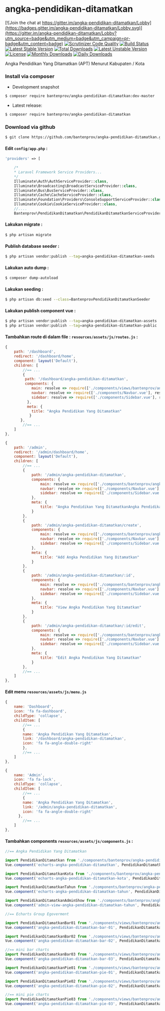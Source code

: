 # angka-pendidikan-ditamatkan

[![Join the chat at https://gitter.im/angka-pendidikan-ditamatkan/Lobby](https://badges.gitter.im/angka-pendidikan-ditamatkan/Lobby.svg)](https://gitter.im/angka-pendidikan-ditamatkan/Lobby?utm_source=badge&utm_medium=badge&utm_campaign=pr-badge&utm_content=badge)
[![Scrutinizer Code Quality](https://scrutinizer-ci.com/g/bantenprov/angka-pendidikan-ditamatkan/badges/quality-score.png?b=master)](https://scrutinizer-ci.com/g/bantenprov/angka-pendidikan-ditamatkan/?branch=master)
[![Build Status](https://scrutinizer-ci.com/g/bantenprov/angka-pendidikan-ditamatkan/badges/build.png?b=master)](https://scrutinizer-ci.com/g/bantenprov/angka-pendidikan-ditamatkan/build-status/master)
[![Latest Stable Version](https://poser.pugx.org/bantenprov/angka-pendidikan-ditamatkan/v/stable)](https://packagist.org/packages/bantenprov/angka-pendidikan-ditamatkan)
[![Total Downloads](https://poser.pugx.org/bantenprov/angka-pendidikan-ditamatkan/downloads)](https://packagist.org/packages/bantenprov/angka-pendidikan-ditamatkan)
[![Latest Unstable Version](https://poser.pugx.org/bantenprov/angka-pendidikan-ditamatkan/v/unstable)](https://packagist.org/packages/bantenprov/angka-pendidikan-ditamatkan)
[![License](https://poser.pugx.org/bantenprov/angka-pendidikan-ditamatkan/license)](https://packagist.org/packages/bantenprov/angka-pendidikan-ditamatkan)
[![Monthly Downloads](https://poser.pugx.org/bantenprov/angka-pendidikan-ditamatkan/d/monthly)](https://packagist.org/packages/bantenprov/angka-pendidikan-ditamatkan)
[![Daily Downloads](https://poser.pugx.org/bantenprov/angka-pendidikan-ditamatkan/d/daily)](https://packagist.org/packages/bantenprov/angka-pendidikan-ditamatkan)

Angka Pendidikan Yang Ditamatkan (APT) Menurut Kabupaten / Kota

### Install via composer

- Development snapshot

```bash
$ composer require bantenprov/angka-pendidikan-ditamatkan:dev-master
```

- Latest release:

```bash
$ composer require bantenprov/angka-pendidikan-ditamatkan
```

### Download via github

```bash
$ git clone https://github.com/bantenprov/angka-pendidikan-ditamatkan.git
```

#### Edit `config/app.php` :

```php
'providers' => [

    /*
    * Laravel Framework Service Providers...
    */
    Illuminate\Auth\AuthServiceProvider::class,
    Illuminate\Broadcasting\BroadcastServiceProvider::class,
    Illuminate\Bus\BusServiceProvider::class,
    Illuminate\Cache\CacheServiceProvider::class,
    Illuminate\Foundation\Providers\ConsoleSupportServiceProvider::class,
    Illuminate\Cookie\CookieServiceProvider::class,
    //....
    Bantenprov\PendidikanDitamatkan\PendidikanDitamatkanServiceProvider::class,
```

#### Lakukan migrate :

```bash
$ php artisan migrate
```

#### Publish database seeder :

```bash
$ php artisan vendor:publish --tag=angka-pendidikan-ditamatkan-seeds
```

#### Lakukan auto dump :

```bash
$ composer dump-autoload
```

#### Lakukan seeding :

```bash
$ php artisan db:seed --class=BantenprovPendidikanDitamatkanSeeder
```

#### Lakukan publish component vue :

```bash
$ php artisan vendor:publish --tag=angka-pendidikan-ditamatkan-assets
$ php artisan vendor:publish --tag=angka-pendidikan-ditamatkan-public
```
#### Tambahkan route di dalam file : `resources/assets/js/routes.js` :

```javascript
{
    path: '/dashboard',
    redirect: '/dashboard/home',
    component: layout('Default'),
    children: [
        //== ...
        {
         path: '/dashboard/angka-pendidikan-ditamatkan',
         components: {
            main: resolve => require(['./components/views/bantenprov/angka-pendidikan-ditamatkan/DashboardPendidikanDitamatkan.vue'], resolve),
            navbar: resolve => require(['./components/Navbar.vue'], resolve),
            sidebar: resolve => require(['./components/Sidebar.vue'], resolve)
          },
          meta: {
            title: "Angka Pendidikan Yang Ditamatkan"
           }
       },
        //== ...
    ]
},
```

```javascript
{
    path: '/admin',
    redirect: '/admin/dashboard/home',
    component: layout('Default'),
    children: [
        //== ...
        {
            path: '/admin/angka-pendidikan-ditamatkan',
            components: {
                main: resolve => require(['./components/bantenprov/angka-pendidikan-ditamatkan/PendidikanDitamatkan.index.vue'], resolve),
                navbar: resolve => require(['./components/Navbar.vue'], resolve),
                sidebar: resolve => require(['./components/Sidebar.vue'], resolve)
            },
            meta: {
                title: "Angka Pendidikan Yang DitamatkanAngka Pendidikan Yang Ditamatkan"
            }
        },
        {
            path: '/admin/angka-pendidikan-ditamatkan/create',
            components: {
                main: resolve => require(['./components/bantenprov/angka-pendidikan-ditamatkan/PendidikanDitamatkan.add.vue'], resolve),
                navbar: resolve => require(['./components/Navbar.vue'], resolve),
                sidebar: resolve => require(['./components/Sidebar.vue'], resolve)
            },
            meta: {
                title: "Add Angka Pendidikan Yang Ditamatkan"
            }
        },
        {
            path: '/admin/angka-pendidikan-ditamatkan/:id',
            components: {
                main: resolve => require(['./components/bantenprov/angka-pendidikan-ditamatkan/PendidikanDitamatkan.show.vue'], resolve),
                navbar: resolve => require(['./components/Navbar.vue'], resolve),
                sidebar: resolve => require(['./components/Sidebar.vue'], resolve)
            },
            meta: {
                title: "View Angka Pendidikan Yang Ditamatkan"
            }
        },
        {
            path: '/admin/angka-pendidikan-ditamatkan/:id/edit',
            components: {
                main: resolve => require(['./components/bantenprov/angka-pendidikan-ditamatkan/PendidikanDitamatkan.edit.vue'], resolve),
                navbar: resolve => require(['./components/Navbar.vue'], resolve),
                sidebar: resolve => require(['./components/Sidebar.vue'], resolve)
            },
            meta: {
                title: "Edit Angka Pendidikan Yang Ditamatkan"
            }
        },
        //== ...
    ]
},
```
#### Edit menu `resources/assets/js/menu.js`

```javascript
{
    name: 'Dashboard',
    icon: 'fa fa-dashboard',
    childType: 'collapse',
    childItem: [
        //== ...
        {
        name: 'Angka Pendidikan Yang Ditamatkan',
        link: '/dashboard/angka-pendidikan-ditamatkan',
        icon: 'fa fa-angle-double-right'
        },
        //== ...
    ]
},
```

```javascript
{
    name: 'Admin',
    icon: 'fa fa-lock',
    childType: 'collapse',
    childItem: [
        //== ...
        {
        name: 'Angka Pendidikan Yang Ditamatkan',
        link: '/admin/angka-pendidikan-ditamatkan',
        icon: 'fa fa-angle-double-right'
      },
        //== ...
    ]
},
```

#### Tambahkan components `resources/assets/js/components.js` :

```javascript
//== Angka Pendidikan Yang Ditamatkan

import PendidikanDitamatkan from './components/bantenprov/angka-pendidikan-ditamatkan/PendidikanDitamatkan.chart.vue';
Vue.component('echarts-angka-pendidikan-ditamatkan', PendidikanDitamatkan);

import PendidikanDitamatkanKota from './components/bantenprov/angka-pendidikan-ditamatkan/PendidikanDitamatkanKota.chart.vue';
Vue.component('echarts-angka-pendidikan-ditamatkan-kota', PendidikanDitamatkanKota);

import PendidikanDitamatkanTahun from './components/bantenprov/angka-pendidikan-ditamatkan/PendidikanDitamatkanTahun.chart.vue';
Vue.component('echarts-angka-pendidikan-ditamatkan-tahun', PendidikanDitamatkanTahun);

import PendidikanDitamatkanAdminShow from './components/bantenprov/angka-pendidikan-ditamatkan/PendidikanDitamatkanAdmin.show.vue';
Vue.component('admin-view-angka-pendidikan-ditamatkan-tahun', PendidikanDitamatkanAdminShow);

//== Echarts Group Egoverment

import PendidikanDitamatkanBar01 from './components/views/bantenprov/angka-pendidikan-ditamatkan/PendidikanDitamatkanBar01.vue';
Vue.component('angka-pendidikan-ditamatkan-bar-01', PendidikanDitamatkanBar01);

import PendidikanDitamatkanBar02 from './components/views/bantenprov/angka-pendidikan-ditamatkan/PendidikanDitamatkanBar02.vue';
Vue.component('angka-pendidikan-ditamatkan-bar-02', PendidikanDitamatkanBar02);

//== mini bar charts
import PendidikanDitamatkanBar03 from './components/views/bantenprov/angka-pendidikan-ditamatkan/PendidikanDitamatkanBar03.vue';
Vue.component('angka-pendidikan-ditamatkan-bar-03', PendidikanDitamatkanBar03);

import PendidikanDitamatkanPie01 from './components/views/bantenprov/angka-pendidikan-ditamatkan/PendidikanDitamatkanPie01.vue';
Vue.component('angka-pendidikan-ditamatkan-pie-01', PendidikanDitamatkanPie01);

import PendidikanDitamatkanPie02 from './components/views/bantenprov/angka-pendidikan-ditamatkan/PendidikanDitamatkanPie02.vue';
Vue.component('angka-pendidikan-ditamatkan-pie-02', PendidikanDitamatkanPie02);

//== mini pie charts
import PendidikanDitamatkanPie03 from './components/views/bantenprov/angka-pendidikan-ditamatkan/PendidikanDitamatkanPie03.vue';
Vue.component('angka-pendidikan-ditamatkan-pie-03', PendidikanDitamatkanPie03);
```

